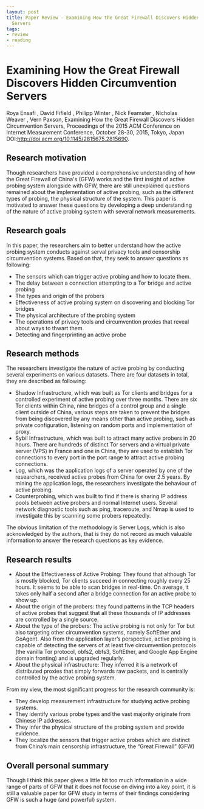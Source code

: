 ```yaml
---
layout: post
title: Paper Review - Examining How the Great Firewall Discovers Hidden Circumvention
  Servers
tags:
- review
- reading
---
```


# Examining How the Great Firewall Discovers Hidden Circumvention Servers

Roya Ensafi , David Fifield , Philipp Winter , Nick Feamster , Nicholas Weaver , Vern Paxson, Examining How the Great Firewall Discovers Hidden Circumvention Servers, Proceedings of the 2015 ACM Conference on Internet Measurement Conference, October 28-30, 2015, Tokyo, Japan DOI:http://doi.acm.org/10.1145/2815675.2815690.

## Research motivation
Though researchers have provided a comprehensive understanding of how the Great Firewall of China's (GFW) works and the first insight of active probing system alongside with GFW, there are still unexplained questions remained about the implementation of active probing, such as the different types of probing, the physical structure of the system. This paper is motivated to answer these questions by developing a deep understanding of the nature of active probing system with several network measurements. 

## Research goals
In this paper, the researchers aim to better understand how the active probing system conducts against serval privacy tools and censorship circumvention systems. Based on that, they seek to answer questions as following:
- The sensors which can trigger active probing and how to locate them.
- The delay between a connection attempting to a Tor bridge and active probing
- The types and origin of the probers
- Effectiveness of active probing system on discovering and blocking Tor bridges
- The physical architecture of the probing system
- The operations of privacy tools and circumvention proxies that reveal about ways to thwart them.
- Detecting and fingerprinting an active probe

## Research methods
The researchers investigate the nature of active probing by conducting several experiments on various datasets. There are four datasets in total, they are described as following:
- Shadow Infrastructure, which was built as Tor clients and bridges for a controlled experiment of active probing over three months. There are six Tor clients within China, nine bridges of a control group and a single client outside of China, various steps are taken to prevent the bridges from being discovered by any means other than active probing, such as private configuration, listening on random ports and implementation of proxy. 
- Sybil Infrastructure, which was built to attract many active probers in 20 hours. There are hundreds of distinct Tor servers and a virtual private server (VPS) in France and one in China, they are used to establish Tor connections to every port in the port range to attract active probing connections.
- Log, which was the application logs of a server operated by one of the researchers, received active probes from China for over 2.5 years. By mining the application logs, the researchers investigate the behaviour of active probing. 
- Counterprobing, which was built to find if there is sharing IP address pools between active probers and normal Internet users. Several network diagnostic tools such as ping, traceroute, and Nmap is used to investigate this by scanning some probers repeatedly.

The obvious limitation of the methodology is Server Logs, which is also acknowledged by the authors, that is they do not record as much valuable information to answer the research questions as key evidence.

## Research results
- About the Effectiveness of Active Probing: They found that although Tor is mostly blocked, Tor clients succeed in connecting roughly every 25 hours. It seems to be able to scan bridges in real-time. On average, it takes only half a second after a bridge connection for an active probe to show up.
- About the origin of the probers: they found patterns in the TCP headers of active probes that suggest that all these thousands of IP addresses are controlled by a single source. 
- About the type of the probers: The active probing is not only for Tor but also targeting other circumvention systems, namely SoftEther and GoAgent. Also from the application layer’s perspective, active probing is capable of detecting the servers of at least five
circumvention protocols (the vanilla Tor protocol, obfs2, obfs3, SoftEther, and Google App Engine domain fronting) and is upgraded regularly.
- About the physical infrastructure: They inferred it is a network of distributed proxies that simply forwards raw packets, and is centrally controlled by the active probing system.

From my view, the most significant progress for the research community is:
- They develop measurement infrastructure for studying active probing systems.
- They identify various probe types and the vast majority originate from Chinese IP addresses.
- They infer the physical structure of the probing system and provide evidence.
- They localize the sensors that trigger active probes which are distinct from China’s main censorship infrastructure, the “Great Firewall” (GFW)

## Overall personal summary
Though I think this paper gives a little bit too much information in a wide range of parts of GFW that it does not focuse on diving into a key point, it is still a valuable paper for GFW study in terms of their findings considering GFW is such a huge (and powerful) system.
